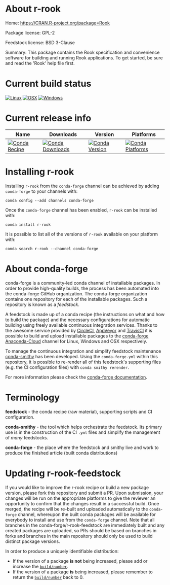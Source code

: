 About r-rook
============

Home: https://CRAN.R-project.org/package=Rook

Package license: GPL-2

Feedstock license: BSD 3-Clause

Summary: This package contains the Rook specification and convenience software for building
and running Rook applications. To get started, be sure and read the 'Rook' help
file first.




Current build status
====================

[![Linux](https://img.shields.io/circleci/project/github/conda-forge/r-rook-feedstock/master.svg?label=Linux)](https://circleci.com/gh/conda-forge/r-rook-feedstock)
[![OSX](https://img.shields.io/travis/conda-forge/r-rook-feedstock/master.svg?label=macOS)](https://travis-ci.org/conda-forge/r-rook-feedstock)
[![Windows](https://img.shields.io/appveyor/ci/conda-forge/r-rook-feedstock/master.svg?label=Windows)](https://ci.appveyor.com/project/conda-forge/r-rook-feedstock/branch/master)

Current release info
====================

| Name | Downloads | Version | Platforms |
| --- | --- | --- | --- |
| [![Conda Recipe](https://img.shields.io/badge/recipe-r--rook-green.svg)](https://anaconda.org/conda-forge/r-rook) | [![Conda Downloads](https://img.shields.io/conda/dn/conda-forge/r-rook.svg)](https://anaconda.org/conda-forge/r-rook) | [![Conda Version](https://img.shields.io/conda/vn/conda-forge/r-rook.svg)](https://anaconda.org/conda-forge/r-rook) | [![Conda Platforms](https://img.shields.io/conda/pn/conda-forge/r-rook.svg)](https://anaconda.org/conda-forge/r-rook) |

Installing r-rook
=================

Installing `r-rook` from the `conda-forge` channel can be achieved by adding `conda-forge` to your channels with:

```
conda config --add channels conda-forge
```

Once the `conda-forge` channel has been enabled, `r-rook` can be installed with:

```
conda install r-rook
```

It is possible to list all of the versions of `r-rook` available on your platform with:

```
conda search r-rook --channel conda-forge
```


About conda-forge
=================

conda-forge is a community-led conda channel of installable packages.
In order to provide high-quality builds, the process has been automated into the
conda-forge GitHub organization. The conda-forge organization contains one repository
for each of the installable packages. Such a repository is known as a *feedstock*.

A feedstock is made up of a conda recipe (the instructions on what and how to build
the package) and the necessary configurations for automatic building using freely
available continuous integration services. Thanks to the awesome service provided by
[CircleCI](https://circleci.com/), [AppVeyor](https://www.appveyor.com/)
and [TravisCI](https://travis-ci.org/) it is possible to build and upload installable
packages to the [conda-forge](https://anaconda.org/conda-forge)
[Anaconda-Cloud](https://anaconda.org/) channel for Linux, Windows and OSX respectively.

To manage the continuous integration and simplify feedstock maintenance
[conda-smithy](https://github.com/conda-forge/conda-smithy) has been developed.
Using the ``conda-forge.yml`` within this repository, it is possible to re-render all of
this feedstock's supporting files (e.g. the CI configuration files) with ``conda smithy rerender``.

For more information please check the [conda-forge documentation](https://conda-forge.org/docs/).

Terminology
===========

**feedstock** - the conda recipe (raw material), supporting scripts and CI configuration.

**conda-smithy** - the tool which helps orchestrate the feedstock.
                   Its primary use is in the construction of the CI ``.yml`` files
                   and simplify the management of *many* feedstocks.

**conda-forge** - the place where the feedstock and smithy live and work to
                  produce the finished article (built conda distributions)


Updating r-rook-feedstock
=========================

If you would like to improve the r-rook recipe or build a new
package version, please fork this repository and submit a PR. Upon submission,
your changes will be run on the appropriate platforms to give the reviewer an
opportunity to confirm that the changes result in a successful build. Once
merged, the recipe will be re-built and uploaded automatically to the
`conda-forge` channel, whereupon the built conda packages will be available for
everybody to install and use from the `conda-forge` channel.
Note that all branches in the conda-forge/r-rook-feedstock are
immediately built and any created packages are uploaded, so PRs should be based
on branches in forks and branches in the main repository should only be used to
build distinct package versions.

In order to produce a uniquely identifiable distribution:
 * If the version of a package **is not** being increased, please add or increase
   the [``build/number``](https://conda.io/docs/user-guide/tasks/build-packages/define-metadata.html#build-number-and-string).
 * If the version of a package **is** being increased, please remember to return
   the [``build/number``](https://conda.io/docs/user-guide/tasks/build-packages/define-metadata.html#build-number-and-string)
   back to 0.
